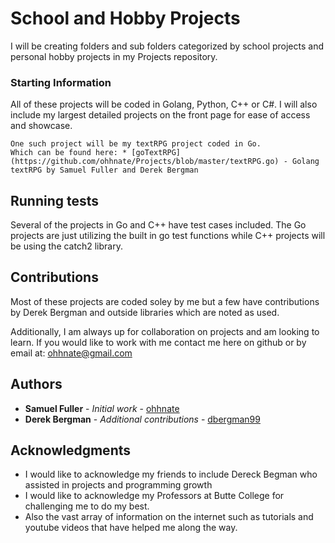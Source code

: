 # School and Hobby Projects

I will be creating folders and sub folders categorized by school projects and personal hobby projects in my Projects repository.



### Starting Information

All of these projects will be coded in Golang, Python, C++ or C#. I will also include my largest detailed projects on the 
front page for ease of access and showcase.

```
One such project will be my textRPG project coded in Go. 
Which can be found here: * [goTextRPG](https://github.com/ohhnate/Projects/blob/master/textRPG.go) - Golang textRPG by Samuel Fuller and Derek Bergman
```

## Running tests

Several of the projects in Go and C++ have test cases included. The Go projects are just utilizing the built in go test functions
while C++ projects will be using the catch2 library. 


## Contributions

Most of these projects are coded soley by me but a few have contributions by Derek Bergman and outside libraries which are noted as used.

Additionally, I am always up for collaboration on projects and am looking to learn. If you would like to work with me contact me
here on github or by email at: ohhnate@gmail.com

## Authors

* **Samuel Fuller** - *Initial work* - [ohhnate](https://github.com/ohhnate)
* **Derek Bergman** - *Additional contributions* - [dbergman99](https://github.com/dbergman99)


## Acknowledgments

* I would like to acknowledge my friends to include Dereck Begman who assisted in projects and programming growth
* I would like to acknowledge my Professors at Butte College for challenging me to do my best.
* Also the vast array of information on the internet such as tutorials and youtube videos that have helped me along the way.

